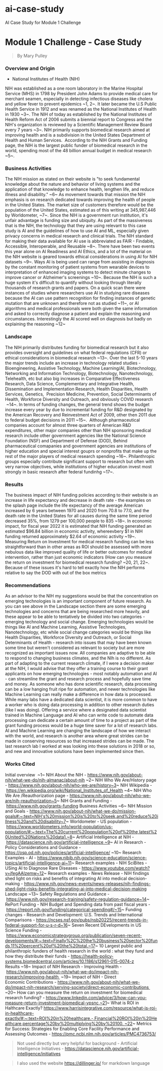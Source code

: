 # ai-case-study
AI Case Study for Module 1 Challenge 


# Module 1 Challenge - Case Study 
>By Mary Pulley

### Overview and Origin

* National Institutes of Health (NIH)

NIH was established as a one room laboratory in the Marine Hospital Service (MHS) in 1798 by President John Adams to provide medical care for merchant seamen, especially in detecting infectious diseases like cholera and yellow fever to prevent epidemics ~1, 2~. It later became the U.S Public Health Service in 1912 and was renamed as the National Institutes of Health in 1930 ~3~. The NIH of today as established by the National Institutes of Health Reform Act of 2006 submits a biennial report to Congress and the NIH's organization is reviewed by a Scientific Management Review Board every 7 years ~3~. NIH primarily supports biomedical research aimed at improving health and is a subdivision in the United States Department of Health and Human Services.  According to the NIH Grants and Funding page, the NIH is the largest public funder of biomedical research in the world, spending most of the 48 billion annual budget in medical research ~5~.

### Business Activities
The NIH mission as stated on their website is "to seek fundamental knowledge about the nature and behavior of living systems and the application of that knowledge to enhance health, lengthen life, and reduce illness and disability." ~6~ As movement towards that mission the NIH emphasis is on research dedicated towards improving the health of people in the United States. The market size of customers therefore would be the population of the United States, estimated as of this writing at 345,987,446 by Worldometer, ~7~. Since the NIH is a government run institution, it's unfair advantage is funding size and ubiquity. As part of the massiveness that is the NIH, the technology that they are using relevant to this case study is AI and the guidelines of how to use AI and ML, especially given privacy concerns in medical research and clinical trials. The NIH standard for making their data available for AI use is abbreviated as FAIR - Findable, Accessible, Interoperable, and Reusable ~8~. There have been two events this year alone on AI Readiness and AI Ethics, and a lot of the material on the NIH website is geared towards ethical considerations in using AI for NIH datasets ~9~. Ways AI is being used can range from assisting in diagnosis by the constant monitoring of patient systems from wearable devices to interpretation of enhanced imaging systems to detect minute changes to improve cancer or Alzheimer's screenings ~10~. Because the NIH is such a huge system it's difficult to quantify without looking through literally thousands of research grants and papers. On a quick scan there were instances of studies where researchers use AI in studying rare diseases because the AI can use pattern recognition for finding instances of genetic mutation that are unknown and therefore not as studied ~11~, or AI algorithms and medical professionals were both given the same information and asked to correctly diagnose a patient and explain the reasoning and circumstances. Interestingly the AI scored well on diagnosis but badly on explaining the reasoning ~12~

### Landscape
The NIH primarily distributes funding for biomedical research but it also provides oversight and guidelines on what federal regulations (CFR) or ethical considerations in biomedical research ~13~. Over the last 5-10 years the major trends include an increase in technology related studies - Bioengineering, Assistive Technology, Machine Learning/AI, Biotechnology, Networking and Information Technology, Biotechnology, Nanotechnology, Telehealth, etc but also big increases in Comparative Effectiveness Research, Data Science, Complementary and Integrative Health, Dissemination and Implementation Research, Health Disparities, Health Services, Genetics,  Precision Medicine, Prevention, Social Determinants of Health, Workforce Diversity and Outreach, and obviously COVID research  ~14~. In terms of funding changes, the general trend shows the budget increase every year by due to incremental funding for R&D designated by the American Recovery and Reinvestment Act of 2009, other then 2011 due to federal budget decisions in 2011 ~15~.  Although pharmaceutical companies account for almost three quarters of American R&D expenditures, other major companies other than NIH sponsoring medical research include other government agencies like the National Science Foundation (NSF) and Department of Defense (DOD), Behind pharmaceutical comapanies and government agencies are institutions of higher education and special interest gouprs or nonprofits that make up the rest of the major players of medical research spending ~16~. Philanthropic groups especially contribute significant support to research but often with very narrow objectives, while institutions of higher education invest most strongly in basic research after federal fundinhg ~17~.
### Results
The business impact of NIH funding policies according to their website is an increase in life expectancy and decrease in death rate - the examples on the splash page include the life expectancy of the average American increased by 6 years between 1970 and 2020 from 70.8 to 77.0, and the death rate in the United States for all causes during the same time period decreased 35%, from 1279 per 100,000 people to 835 ~18~. In economic impact, for fiscal year 2022 it is estimated that NIH funding generated an estimated $96.84 billion in economic activity, whereevbery $1 in NIH funding returned approximately $2.64 of economic activity ~19~. Measuring Return on Investment for medical research funding can be less straightforward than in other areas as ROI should be assessed with more nebulous data like improved quality of life or better outcomes for medical intervention, rather than just economic indicators (How can you measure the return on investment for biomedical research funding? ~20, 21, 22~. Because of these issues it's hard to tell exactly how the NIH performs relative to say the DOD with out of the box metrics
### Recommendations
As an advisor to the NIH my suggestions would be that the concentration on emerging technologies is an important component of future research. As you can see above in the Landscape section there are some emerging technologies and concerns that are being researched more heavily, and these appear to be able to tentatively be divided into two categories - emerging technology and social change. Emerging technologies would be things like AI and Machine Learning, Assistive Technologies, Nanotechnology, etc while social change categories would be things like Health Disparities, Workforce Diversity and Outreach, or Social Determinants of Health - research into issues that may have been known some time but weren't considered as relevant to society but are more recognized as important issues now. All companies are adaptive to be able to respond to changing business climates, and the NIh is no different. As part of adapting to the current research climate, if I were a decision maker at the NIH, I would advise that they offer a training course to their grant applicants on how emerging technologies - most notably automation and AI - can streamline the grant and research process and hopefully save time and money. As someone who has done scientific research, data processing can be a low hanging fruit ripe for automation, and newer technologies like Machine Learning can really make a difference in how data is processed. While many labs have a dedicated data scientist, it is more common to have a worker who is doing data processing in addition to other research duties (like I was doing). Offering a service where a designated data scientist trained in Machine Language and AI who can write code to automate data processing can dedicate a certain amount of time to a project as part of the grant funding process would be a huge time saver for a lot of research labs. AI and Machine Learning are changing the landscape of how we interact with the world, and research is another area where great strides can be made in conserving resources so that increased strides can be made. The last research lab I worked at was looking into these solutions in 2018 or so, and new and innovative solutions have been implemented since then. 

### Works Cited 
Initial overview 
~1~ NIH About the NIH - https://www.nih.gov/about-nih/what-we-do/nih-almanac/about-nih
~2~ NIH Who We Are/History page - https://www.nih.gov/about-nih/who-we-are/history~3~ NIH Wikipedia - https://en.wikipedia.org/wiki/National_Institutes_of_Health
~4~ NIH Who We Are /Reauthorization page - https://www.nih.gov/about-nih/who-we-are/nih-reauthorization~5~ NIH Grants and Funding - https://www.nih.gov/grants-funding
Business Activities ~6~ NIH Mission and Goals - https://www.nih.gov/about-nih/what-we-do/mission-goals#:~:text=NIH's%20mission%20is%20to%20seek,and%20reduce%20illness%20and%20disability~7~ Worldometer - US population - https://www.worldometers.info/world-population/us-population/#:~:text=The%20current%20population%20of%20the,latest%20United%20Nations%20data1.~8~ Artificial Intelligence at NIH - https://datascience.nih.gov/artificial-intelligence ~9~ AI in Research - Policy Considerations and Guidance - https://osp.od.nih.gov/policies/artificial-intelligence/
~10~ Research Examples - AI - https://www.nibib.nih.gov/science-education/science-topics/artificial-intelligence-ai~11~ Research examples - NIH SciBites - USing AI to Diagnose Rare Diseases - https://www.youtube.com/watch?v=jfegAAlzemw~12~ Research examples - News Release - NIH findings shed light on risks and benefits of integrating AI into medical decision-making - https://www.nih.gov/news-events/news-releases/nih-findings-shed-light-risks-benefits-integrating-ai-into-medical-decision-making
Landscape ~13~ Safety Regulations and Guidance - https://www.nih.gov/research-training/safety-regulation-guidance~14~ RePort Funding - NIH Budget and Spending data from past fiscal years - https://report.nih.gov/funding/categorical-spending#/~15~ Funding changes - Research and Development: U.S. Trends and International Comparisons - https://ncses.nsf.gov/pubs/nsb20225/recent-trends-in-federal-support-for-u-s-r-d~16~ Seven Recent DEvelopments in US Science Funding - https://www.economicstrategygroup.org/publication/seven-recent-developments/#:~:text=Finally%2C%20the%20business%20sector%20funds,11%20percent%20of%20the%20total.~17~ 10 Largest public and philanthropic funders of health research in the world : what they fund and how they distribute their funds - https://health-policy-systems.biomedcentral.com/articles/10.1186/s12961-015-0074-z
Results ~18~ Impact of NIH Research - Improving Health - https://www.nih.gov/about-nih/what-we-do/impact-nih-research/improving-health 
~19~ Impact of NIH - Direct Economic Contributions - https://www.nih.gov/about-nih/what-we-do/impact-nih-research/serving-society/direct-economic-contributions 
~20~ How can you measure the return on investment for biomedical research funding? - https://www.linkedin.com/advice/3/how-can-you-measure-return-investment-biomedical-ypsnc,~21~ What is ROI in Halthcare Exactly? https://www.harrisintegrative.com/resource/what-is-roi-in-healthcare-exactly/#:~:text=ROI%20in%20healthcare.-,Financial%20ROI%20in%20Healthcare,percentage%20by%20multiplying%20by%20100. ~22~ Metrics for Success: Strategies for Enabling Core Facility Performance and Assessing Outcomes - https://pmc.ncbi.nlm.nih.gov/articles/PMC4736753/
 
>Not used directly but very helpful for background - Artificial Intelligence Initiatives - https://datascience.nih.gov/artificial-intelligence/initiatives

>I also used the website https://dillinger.io/ for markdown language 